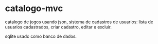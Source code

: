 # catalogo-mvc

catalogo de jogos usando json, sistema de cadastros de usuarios: lista de usuarios cadastrados, criar cadastro, editar e excluir.

sqlite usado como banco de dados.
